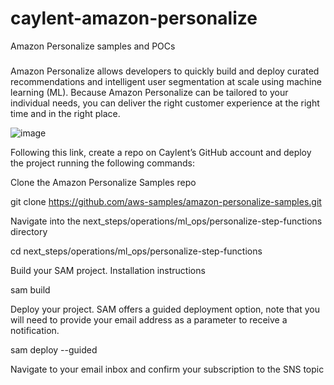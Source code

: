 # caylent-amazon-personalize
Amazon Personalize samples and POCs

###
Amazon Personalize allows developers to quickly build and deploy curated recommendations and intelligent user segmentation at scale using machine learning (ML). Because Amazon Personalize can be tailored to your individual needs, you can deliver the right customer experience at the right time and in the right place.

![image](https://user-images.githubusercontent.com/96081140/201748257-ad0e79b0-b76a-4e58-8b8d-f04262ddc8f8.png)


Following this link, create a repo on Caylent’s GitHub account and deploy the project running the following commands:

Clone the Amazon Personalize Samples repo

git clone https://github.com/aws-samples/amazon-personalize-samples.git

Navigate into the next_steps/operations/ml_ops/personalize-step-functions directory

cd next_steps/operations/ml_ops/personalize-step-functions

Build your SAM project. Installation instructions 

sam build

Deploy your project. SAM offers a guided deployment option, note that you will need to provide your email address as a parameter to receive a notification.

sam deploy --guided

Navigate to your email inbox and confirm your subscription to the SNS topic






